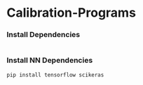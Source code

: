 # Calibration-Programs

### Install Dependencies

```bash

```

### Install NN Dependencies

```bash
pip install tensorflow scikeras
```
